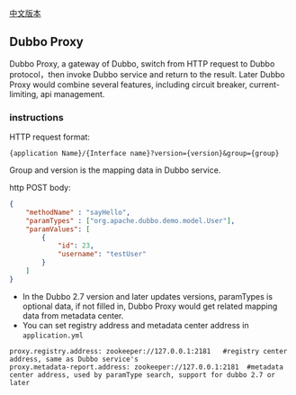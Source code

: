 [中文版本](README_zh.md)  
## Dubbo Proxy
Dubbo Proxy, a gateway of Dubbo, switch from HTTP request to Dubbo protocol，then invoke Dubbo service and return to the result. Later Dubbo Proxy would combine several features, including circuit breaker, current-limiting, api management. 


### instructions
 
HTTP request format:

```
{application Name}/​{Interface name}?version={version}&group={group}
```
Group and version is the mapping data in Dubbo service. 

http POST body: 

```json
{
    "methodName" : "sayHello",
    "paramTypes" : ["org.apache.dubbo.demo.model.User"],
    "paramValues": [
        {
            "id": 23,
            "username": "testUser"
        }
    ]
}
```

* In the Dubbo 2.7 version  and later updates versions, paramTypes is optional data, if not filled in, Dubbo Proxy would get related mapping data from metadata center.
* You can set registry address and metadata center address in `application.yml`
```
proxy.registry.address: zookeeper://127.0.0.1:2181   #registry center address, same as Dubbo service's 
proxy.metadata-report.address: zookeeper://127.0.0.1:2181  #metadata center address, used by paramType search, support for dubbo 2.7 or later
```
